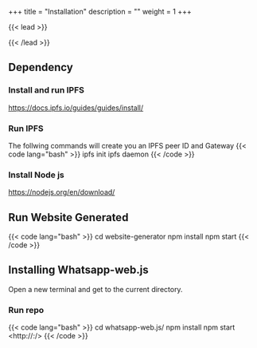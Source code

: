 +++
title = "Installation"
description = ""
weight = 1
+++

{{< lead >}}

{{< /lead >}}

## Dependency

### Install and run IPFS
https://docs.ipfs.io/guides/guides/install/

### Run IPFS
The follwing commands will create you an IPFS peer ID and Gateway
{{< code lang="bash" >}}
ipfs init
ipfs daemon
{{< /code >}}

### Install Node js
https://nodejs.org/en/download/

## Run Website Generated
{{< code lang="bash" >}}
cd website-generator
npm install
npm start
{{< /code >}}

## Installing Whatsapp-web.js
Open a new terminal and get to the current directory.

### Run repo
{{< code lang="bash" >}}
cd whatsapp-web.js/
npm install
npm start <http://<ip address>:<port no>/>
{{< /code >}}
